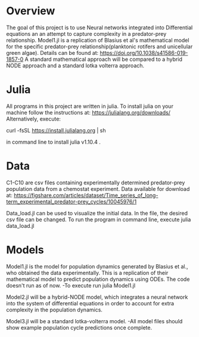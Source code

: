 # Overview
The goal of this project is to use Neural networks integrated into Differential equations an an attempt to capture complexity in a predator-prey relationship. Model1.jl is a replication of Blasius et al's mathematical model for the specific predator-prey relationship(planktonic rotifers and unicellular green algae). Details can be found at: https://doi.org/10.1038/s41586-019-1857-0
A standard mathematical approach will be compared to a hybrid NODE approach and a standard lotka volterra approach. 

# Julia
All programs in this project are written in julia. To install julia on your machine follow the instructions at: https://julialang.org/downloads/
Alternatively, execute:

curl -fsSL https://install.julialang.org | sh 

in command line to install julia v1.10.4 .

# Data
C1-C10 are csv files containing experimentally determined predator-prey population data from a chemostat experiment. Data available for download at: https://figshare.com/articles/dataset/Time_series_of_long-term_experimental_predator-prey_cycles/10045976/1

Data_load.jl can be used to visualize the initial data. In the file, the desired csv file can be changed. To run the program in command line, execute 
julia data_load.jl

# Models
Model1.jl is the model for population dynamics generated by Blasius et al., who obtained the data experimentally. This is a replication of their mathematical model to predict population dynamics using ODEs. The code doesn't run as of now. -To execute run 
julia Model1.jl

Model2.jl will be a hybrid-NODE model, which integrates a neural network into the system of differential equations in order to account for extra complexity in the population dynamics.

Model3.jl will be a standard lotka-volterra model. -All model files should show example population cycle predictions once complete.